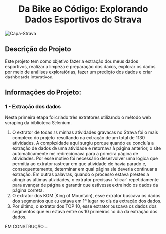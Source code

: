 ### <h1 align="center"> Da Bike ao Código: Explorando Dados Esportivos do Strava </h1>


![Capa-Strava](https://github.com/bonfimdoprado/STRAVA/assets/119675645/80aed326-3649-4be8-8b40-8dfb72124462)


## Descrição do Projeto </h1>
Este projeto tem como objetivo fazer a extração dos meus dados esportivos, realizar a limpeza e preparação dos dados, explorar os dados por meio de análises exploratórias, fazer um predição dos dados e criar dashboards interativos.

## Informações do Projeto:

### 1 - Extração dos dados
Nesta primeira etapa foi criado três extratores utilizando o método  web scraping da biblioteca Selenium.
  1. O extrator de todas as minhas atividades gravadas no Strava foi o mais complexo do projeto, resultando na extração de um total de 1130 atividades. A complexidade aqui surgiu porque quando eu concluía a extração de dados de uma atividade e retornava à página anterior, o site automaticamente me redirecionava para a primeira página de atividades. Por esse motivo foi necessário desenvolver uma lógica que permitia ao extrator rastrear em que atividade ele havia parado e, consequentemente, determinar em qual página ele deveria continuar a extração. Em outras palavras, quando o processo estava prestes a atingir as últimas atividades, o extrator precisava 'clicar' repetidamente para avançar de página e garantir que estivesse extraindo os dados da página correta.
  2. O extrator dos KOM (King of Mountain), esse extrator buscava os dados dos segmentos que eu estava em 1º lugar no dia da extração dos dados.
  3. Por último, o extrator dos TOP 10, esse extrator buscava os dados dos segmentos que eu estava entre os 10 primeiros no dia da extração dos dados.



EM CONSTRUÇÃO....



